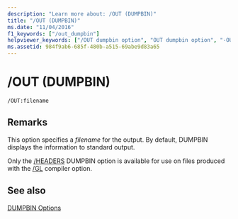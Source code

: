```yaml
---
description: "Learn more about: /OUT (DUMPBIN)"
title: "/OUT (DUMPBIN)"
ms.date: "11/04/2016"
f1_keywords: ["/out_dumpbin"]
helpviewer_keywords: ["/OUT dumpbin option", "OUT dumpbin option", "-OUT dumpbin option"]
ms.assetid: 984f9ab6-685f-480b-a515-69abe9d83a65
---
```

# /OUT (DUMPBIN)

```
/OUT:filename
```

## Remarks

This option specifies a *filename* for the output. By default, DUMPBIN displays the information to standard output.

Only the [/HEADERS](headers.md) DUMPBIN option is available for use on files produced with the [/GL](gl-whole-program-optimization.md) compiler option.

## See also

[DUMPBIN Options](dumpbin-options.md)
